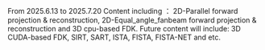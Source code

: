 From 2025.6.13 to 2025.7.20
Content including ： 2D-Parallel forward projection & reconstruction, 2D-Equal_angle_fanbeam forward projection & reconstruction and 3D cpu-based FDK.
Future content will include: 3D CUDA-based FDK, SIRT, SART, ISTA, FISTA, FISTA-NET and etc.
